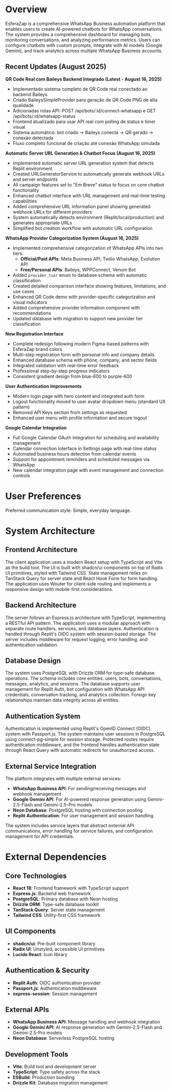 # Overview

EsferaZap is a comprehensive WhatsApp Business automation platform that enables users to create AI-powered chatbots for WhatsApp conversations. The system provides a comprehensive dashboard for managing bots, monitoring conversations, and analyzing performance metrics. Users can configure chatbots with custom prompts, integrate with AI models (Google Gemini), and track analytics across multiple WhatsApp Business accounts.

## Recent Updates (August 2025)

**QR Code Real com Baileys Backend Integrado (Latest - August 16, 2025)**
- Implementado sistema completo de QR Code real conectado ao backend Baileys
- Criado BaileysSimpleProvider para geração de QR Code PNG de alta qualidade
- Adicionadas rotas API: POST /api/bots/:id/connect-whatsapp e GET /api/bots/:id/whatsapp-status
- Frontend atualizado para usar API real com polling de status e timer visual
- Sistema automático: bot criado → Baileys conecta → QR gerado → conexão detectada
- Fluxo completo funcional de criação até conexão WhatsApp simulada

**Automatic Server URL Generation & Chatbot Focus (August 16, 2025)**
- Implemented automatic server URL generation system that detects Replit environment
- Created URLGeneratorService to automatically generate webhook URLs and server endpoints
- All campaign features set to "Em Breve" status to focus on core chatbot functionality
- Enhanced chatbot interface with URL management and real-time testing capabilities
- Added comprehensive URL information panel showing generated webhook URLs for different providers
- System automatically detects environment (Replit/local/production) and generates appropriate URLs
- Simplified bot creation workflow with automatic URL configuration

**WhatsApp Provider Categorization System (August 16, 2025)**
- Implemented comprehensive categorization of WhatsApp APIs into two tiers:
  - **Official/Paid APIs**: Meta Business API, Twilio WhatsApp, Evolution API
  - **Free/Personal APIs**: Baileys, WPPConnect, Venom Bot  
- Added `provider_tier` enum to database schema with automatic classification
- Created detailed comparison interface showing features, limitations, and use cases
- Enhanced QR Code demo with provider-specific categorization and visual indicators
- Added comprehensive provider information component with recommendations
- Updated database with migration to support new provider tier classification

**New Registration Interface**
- Complete redesign following modern Figma-based patterns with EsferaZap brand colors
- Multi-step registration form with personal info and company details
- Enhanced database schema with phone, company, and sector fields
- Integrated validation with real-time error feedback
- Professional step-by-step progress indicators
- Consistent gradient design from blue-600 to purple-600

**User Authentication Improvements**
- Modern login page with hero content and integrated auth form
- Logout functionality moved to user avatar dropdown menu (standard UX pattern)
- Removed API Keys section from settings as requested
- Enhanced user menu with profile information and secure logout

**Google Calendar Integration**
- Full Google Calendar OAuth integration for scheduling and availability management
- Calendar connection interface in Settings page with real-time status
- Automated business hours detection from calendar events
- Support for appointment reminders and scheduled messages via WhatsApp
- New calendar integration page with event management and connection controls

# User Preferences

Preferred communication style: Simple, everyday language.

# System Architecture

## Frontend Architecture
The client application uses a modern React setup with TypeScript and Vite as the build tool. The UI is built with shadcn/ui components on top of Radix UI primitives, styled with Tailwind CSS. State management relies on TanStack Query for server state and React Hook Form for form handling. The application uses Wouter for client-side routing and implements a responsive design with mobile-first considerations.

## Backend Architecture
The server follows an Express.js architecture with TypeScript, implementing a RESTful API pattern. The application uses a modular approach with separate route handlers, services, and database layers. Authentication is handled through Replit's OIDC system with session-based storage. The server includes middleware for request logging, error handling, and authentication validation.

## Database Design
The system uses PostgreSQL with Drizzle ORM for type-safe database operations. The schema includes core entities: users, bots, conversations, messages, analytics, and sessions. The database supports user management for Replit Auth, bot configuration with WhatsApp API credentials, conversation tracking, and analytics collection. Foreign key relationships maintain data integrity across all entities.

## Authentication System
Authentication is implemented using Replit's OpenID Connect (OIDC) system with Passport.js. The system maintains user sessions in PostgreSQL using connect-pg-simple for session storage. Protected routes require authentication middleware, and the frontend handles authentication state through React Query with automatic redirects for unauthorized access.

## External Service Integration
The platform integrates with multiple external services:
- **WhatsApp Business API**: For sending/receiving messages and webhook management
- **Google Gemini API**: For AI-powered response generation using Gemini-2.5-Flash and Gemini-2.5-Pro models
- **Neon Database**: PostgreSQL hosting with connection pooling
- **Replit Authentication**: For user management and session handling

The system includes service layers that abstract external API communications, error handling for service failures, and configuration management for API credentials.

# External Dependencies

## Core Technologies
- **React 18**: Frontend framework with TypeScript support
- **Express.js**: Backend web framework
- **PostgreSQL**: Primary database with Neon hosting
- **Drizzle ORM**: Type-safe database toolkit
- **TanStack Query**: Server state management
- **Tailwind CSS**: Utility-first CSS framework

## UI Components
- **shadcn/ui**: Pre-built component library
- **Radix UI**: Unstyled, accessible UI primitives
- **Lucide React**: Icon library

## Authentication & Security
- **Replit Auth**: OIDC authentication provider
- **Passport.js**: Authentication middleware
- **express-session**: Session management

## External APIs
- **WhatsApp Business API**: Message handling and webhook integration
- **Google Gemini API**: AI response generation with Gemini-2.5-Flash and Gemini-2.5-Pro models
- **Neon Database**: Serverless PostgreSQL hosting

## Development Tools
- **Vite**: Build tool and development server
- **TypeScript**: Type safety across the stack
- **ESBuild**: Production bundling
- **Drizzle Kit**: Database migration management